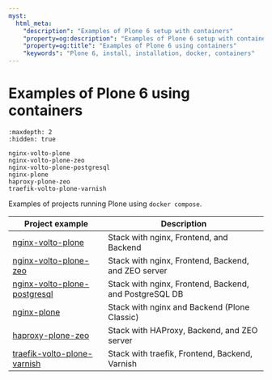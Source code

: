 ```yaml
---
myst:
  html_meta:
    "description": "Examples of Plone 6 setup with containers"
    "property=og:description": "Examples of Plone 6 setup with containers"
    "property=og:title": "Examples of Plone 6 using containers"
    "keywords": "Plone 6, install, installation, docker, containers"
---
```


# Examples of Plone 6 using containers

```{toctree}
:maxdepth: 2
:hidden: true

nginx-volto-plone
nginx-volto-plone-zeo
nginx-volto-plone-postgresql
nginx-plone
haproxy-plone-zeo
traefik-volto-plone-varnish
```

Examples of projects running Plone using `docker compose`.

| Project example | Description |
| --- | --- |
| [nginx-volto-plone](nginx-volto-plone) | Stack with nginx, Frontend, and Backend |
| [nginx-volto-plone-zeo](nginx-volto-plone-zeo) | Stack with nginx, Frontend, Backend, and ZEO server |
| [nginx-volto-plone-postgresql](nginx-volto-plone-postgresql) | Stack with nginx, Frontend, Backend, and PostgreSQL DB |
| [nginx-plone](nginx-plone) | Stack with nginx and Backend (Plone Classic) |
| [haproxy-plone-zeo](haproxy-plone-zeo) | Stack with HAProxy, Backend, and ZEO server |
| [traefik-volto-plone-varnish](traefik-volto-plone-varnish) | Stack with traefik, Frontend, Backend, Varnish |
